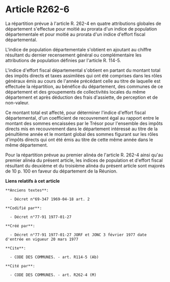 # Article R262-6

La répartition prévue à l'article R. 262-4 en quatre attributions globales de département s'effectue pour moitié au prorata
d'un indice de population départementale et pour moitié au prorata d'un indice d'effort fiscal départemental. 

L'indice de population départementale s'obtient en ajoutant au chiffre résultant du dernier recensement général ou
complémentaire les attributions de population définies par l'article R. 114-5. 

L'indice d'effort fiscal départemental s'obtient en partant du montant total des impôts directs et taxes assimilées qui ont
été comprises dans les rôles généraux émis au cours de l'année précédant celle au titre de laquelle est effectuée la
répartition, au bénéfice du département, des communes de ce département et des groupements de collectivités locales du même
département et après déduction des frais d'assiette, de perception et de non-valeur.

Ce montant total est affecté, pour déterminer l'indice d'effort fiscal départemental, d'un coefficient de recouvrement égal
au rapport entre le montant des sommes encaissées par le Trésor pour l'ensemble des impôts directs mis en recouvrement dans
le département intéressé au titre de la pénultième année et le montant global des sommes figurant sur les rôles d'impôts
directs qui ont été émis au titre de cette même année dans le même département. 

Pour la répartition prévue au premier alinéa de l'article R. 262-4 ainsi qu'au premier alinéa du présent article, les indices
de population et d'effort fiscal résultant du deuxième et du troisième alinéa du présent article sont majorés de 10 p. 100 en
faveur du département de la Réunion.

**Liens relatifs à cet article**

	**Anciens textes**:

	  - Décret n°69-347 1969-04-18 art. 2

	**Codifié par**:

	  - Décret n°77-91 1977-01-27

	**Créé par**:

	  - Décret n°77-91 1977-01-27 JORF et JONC 3 février 1977 date d'entrée en vigueur 20 mars 1977

	**Cite**:

	  - CODE DES COMMUNES. - art. R114-5 (Ab)

	**Cité par**:

	  - CODE DES COMMUNES. - art. R262-4 (M)
